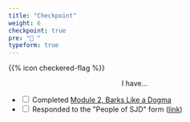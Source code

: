 ```yaml
---
title: "Checkpoint"
weight: 6
checkpoint: true
pre: "🏁 "
typeform: true
---
```


{{% icon checkered-flag %}}

<center>I have...</center>

- <input type="checkbox" class="checkpoint-checkbox" id="checkbox-1"> <label for="checkbox-1">Completed [Module 2, Barks Like a Dogma](https://2.course.sjmd.space)</label>
- <input type="checkbox" class="checkpoint-checkbox" id="checkbox-2"> <label for="checkbox-2">Responded to the "People of SJD" form ([link](https://hues.typeform.com/to/bkEfRY))</label>
